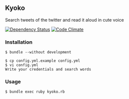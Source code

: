 ## Kyoko
Search tweets of the twitter and read it aloud in cute voice

[![Dependency Status](https://gemnasium.com/remain/kyoko.png)](https://gemnasium.com/remain/kyoko)
[![Code Climate](https://codeclimate.com/github/remain/kyoko.png)](https://codeclimate.com/github/remain/kyoko)

### Installation
```
$ bundle --without development

$ cp config.yml.example config.yml
$ vi config.yml
Write your credentials and search words
```

### Usage
```
$ bundle exec ruby kyoko.rb
```
